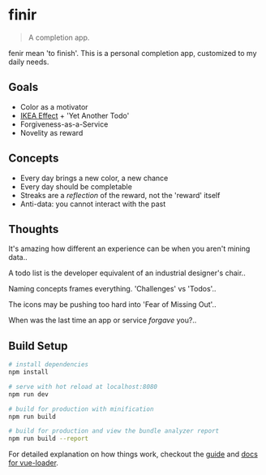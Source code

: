 # finir

> A completion app.

fenir mean 'to finish'. This is a personal completion app, customized to my daily needs.

## Goals

* Color as a motivator
* [IKEA Effect](https://en.wikipedia.org/wiki/IKEA_effect) + 'Yet Another Todo'
* Forgiveness-as-a-Service
* Novelity as reward

## Concepts

* Every day brings a new color, a new chance
* Every day should be completable
* Streaks are a *reflection* of the reward, not the 'reward' itself
* Anti-data: you cannot interact with the past

## Thoughts

It's amazing how different an experience can be when you aren't mining data..

A todo list is the developer equivalent of an industrial designer's chair..

Naming concepts frames everything. 'Challenges' vs 'Todos'..

The icons may be pushing too hard into 'Fear of Missing Out'..

When was the last time an app or service _forgave_ you?..

## Build Setup

``` bash
# install dependencies
npm install

# serve with hot reload at localhost:8080
npm run dev

# build for production with minification
npm run build

# build for production and view the bundle analyzer report
npm run build --report
```

For detailed explanation on how things work, checkout the [guide](http://vuejs-templates.github.io/webpack/) and [docs for vue-loader](http://vuejs.github.io/vue-loader).
